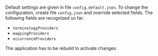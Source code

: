 Default settings are given in file `config.default.json`. To change the configuration, create file `config.json` and override selected fields. The following fields are recognized so far:

* `terminologyProviders`
* `mappingProviders`
* `occurrenceProviders`

The application has to be rebuild to activate changes. 
